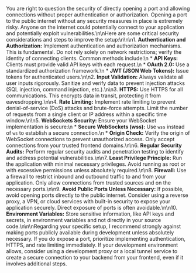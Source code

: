 You are right to question the security of directly opening a port and allowing connections without proper authentication or authorization.  Opening a port to the public internet without any security measures in place is extremely risky.  Anyone on the internet could potentially connect to your application and potentially exploit vulnerabilities.\n\nHere are some critical security considerations and steps to improve the setup:\n\n\n1. **Authentication and Authorization:** Implement authentication and authorization mechanisms.  This is fundamental.  Do not rely solely on network restrictions; verify the identity of connecting clients.  Common methods include:\n    * **API Keys:** Clients must provide valid API keys with each request.\n    * **OAuth 2.0:**  Use a standardized authorization framework.\n    * **JWT (JSON Web Tokens):**  Issue tokens for authenticated users.\n\n2. **Input Validation:** Always validate all user inputs rigorously.  Sanitize and verify data to prevent injection attacks (SQL injection, command injection, etc.).\n\n3. **HTTPS:**  Use HTTPS for all communications.  This encrypts data in transit, protecting it from eavesdropping.\n\n4. **Rate Limiting:**  Implement rate limiting to prevent denial-of-service (DoS) attacks and brute-force attempts.  Limit the number of requests from a single client or IP address within a specific time window.\n\n5. **WebSockets Security:**  Ensure your WebSocket implementation is secure:\n    * **Secure WebSockets (wss):**  Use `wss` instead of `ws` to establish a secure connection.\n    * **Origin Check:**  Verify the origin of WebSocket connections to prevent unauthorized access.  Only accept connections from your trusted frontend domains.\n\n6. **Regular Security Audits:** Perform regular security audits and penetration testing to identify and address potential vulnerabilities.\n\n7. **Least Privilege Principle:** Run the application with minimal necessary privileges.  Avoid running as root or with excessive permissions unless absolutely required.\n\n8. **Firewall:**  Use a firewall to restrict inbound and outbound traffic to and from your application.  Only allow connections from trusted sources and on the necessary ports.\n\n9. **Avoid Public Ports Unless Necessary:** If possible, avoid opening ports directly to the public internet.  Consider using a reverse proxy, a VPN, or cloud services with built-in security to expose your application securely.  Direct exposure of ports is often avoidable.\n\n10. **Environment Variables:**  Store sensitive information, like API keys and secrets, in environment variables and not directly in your source code.\n\n\nRegarding your specific setup, I recommend strongly against making ports publicly available during development unless absolutely necessary.  If you do expose a port, prioritize implementing authentication, HTTPS, and rate limiting immediately.  If your development environment allows, consider using a development proxy or a local tunnel service to create a secure connection to your backend from your frontend, even if it involves additional steps.
